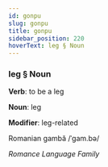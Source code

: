 ```yaml
---
id: gonpu
slug: gonpu
title: gonpu
sidebar_position: 220
hoverText: leg § Noun
---
```


### leg § Noun

**Verb**: to be a leg

**Noun**: leg

**Modifier**: leg-related

Romanian gambă /ˈɡam.bə/

*Romance Language Family*